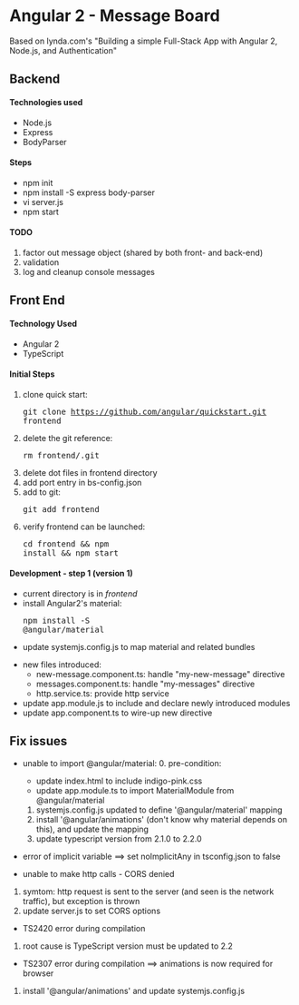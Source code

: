 # Angular 2 - Message Board

Based on lynda.com's "Building a simple Full-Stack App with Angular 2, Node.js, and Authentication"

## Backend

#### Technologies used
- Node.js
- Express
- BodyParser

#### Steps

- npm init
- npm install -S express body-parser
- vi server.js
- npm start

#### TODO
1. factor out message object (shared by both front- and back-end)
2. validation
3. log and cleanup console messages

## Front End

#### Technology Used
- Angular 2
- TypeScript

#### Initial Steps
1. clone quick start: <pre>git clone https://github.com/angular/quickstart.git frontend</pre>
2. delete the git reference: <pre>rm frontend/.git</pre>
3. delete dot files in frontend directory
4. add port entry in bs-config.json
5. add to git: <pre>git add frontend</pre>
6. verify frontend can be launched: <pre>cd frontend && npm install && npm start</pre>

#### Development - step 1 (version 1)

- current directory is in <i>frontend</i>
- install Angular2's material: <pre>npm install -S @angular/material</pre>
* update systemjs.config.js to map material and related bundles
- new files introduced:
  * new-message.component.ts: handle "my-new-message" directive
  * messages.component.ts: handle "my-messages" directive
  * http.service.ts: provide http service
- update app.module.js to include and declare newly introduced modules
- update app.component.ts to wire-up new directive


## Fix issues

- unable to import @angular/material:
  0. pre-condition: 
    * update index.html to include indigo-pink.css
    * update app.module.ts to import MaterialModule from @angular/material
  1. systemjs.config.js updated to define '@angular/material' mapping
  2. install '@angular/animations' (don't know why material depends on this), and update the mapping
  3. update typescript version from 2.1.0 to 2.2.0
- error of implicit variable ==> set noImplicitAny in tsconfig.json to false

- unable to make http calls - CORS denied
 1. symtom: http request is sent to the server (and seen is the network traffic), but exception is thrown
 2. update server.js to set CORS options
  
- TS2420 error during compilation
 1. root cause is TypeScript version must be updated to 2.2

- TS2307 error during compilation ==> animations is now required for browser
 1. install '@angular/animations' and update systemjs.config.js
